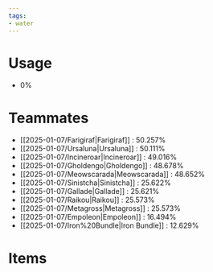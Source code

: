 ```yaml
---
tags:
- water
---
```

# Usage
- 0%
# Teammates
- [[2025-01-07/Farigiraf|Farigiraf]] : 50.257%
- [[2025-01-07/Ursaluna|Ursaluna]] : 50.111%
- [[2025-01-07/Incineroar|Incineroar]] : 49.016%
- [[2025-01-07/Gholdengo|Gholdengo]] : 48.678%
- [[2025-01-07/Meowscarada|Meowscarada]] : 48.652%
- [[2025-01-07/Sinistcha|Sinistcha]] : 25.622%
- [[2025-01-07/Gallade|Gallade]] : 25.621%
- [[2025-01-07/Raikou|Raikou]] : 25.573%
- [[2025-01-07/Metagross|Metagross]] : 25.573%
- [[2025-01-07/Empoleon|Empoleon]] : 16.494%
- [[2025-01-07/Iron%20Bundle|Iron Bundle]] : 12.629%
# Items